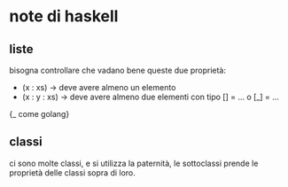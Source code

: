 # note di haskell

## liste
bisogna controllare che vadano bene queste due proprietà:
- (x : xs) -> deve avere almeno un elemento
- (x : y : xs) -> deve avere almeno due elementi
con tipo [] = ... o [_] = ...


{_ come golang}

## classi
ci sono molte classi, e si utilizza la paternità, le sottoclassi prende le proprietà delle classi sopra di loro.
